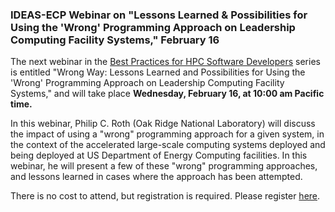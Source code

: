 ### IDEAS-ECP Webinar on "Lessons Learned & Possibilities for Using the 'Wrong' Programming Approach on Leadership Computing Facility Systems," February 16

The next webinar in the 
[Best Practices for HPC Software Developers](http://ideas-productivity.org/events/hpc-best-practices-webinars/) 
series is entitled "Wrong Way: Lessons Learned and Possibilities for
Using the 'Wrong' Programming Approach on Leadership Computing Facility
Systems,"
and will take place **Wednesday, February 16, at 10:00 am Pacific time.**

In this webinar, Philip C. Roth (Oak Ridge National Laboratory)
will discuss the impact of using a "wrong" programming approach for a given
system, in the context of the accelerated large-scale computing systems deployed
and being deployed at US Department of Energy Computing facilities. In this
webinar, he will present a few of these "wrong" programming approaches, and
lessons learned in cases where the approach has been attempted.

There is no cost to attend, but registration is required. Please register
[here](https://www.exascaleproject.org/event/wrongway/). 
